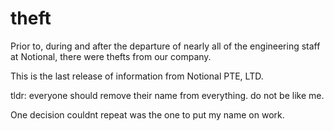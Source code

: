 # theft

Prior to, during and after the departure of nearly all of the engineering staff at Notional, there were thefts from our company.

This is the last release of information from Notional PTE, LTD.

tldr: everyone should remove their name from everything.  do not be like me.  

One decision couldnt repeat was the one to put my name on work.
